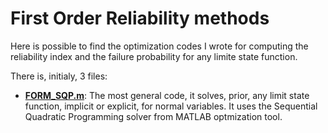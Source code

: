 # First Order Reliability methods

Here is possible to find the optimization codes I wrote for computing the reliability index and the failure probability for any limite state function. 

There is, initialy, 3 files: 
*  **[FORM_SQP.m](https://github.com/iagolemos1/First-Order-Reliability-methods/blob/master/FORM_SQP.m)**: The most general code, it solves, prior, any limit state function, implicit or explicit, for normal variables. It uses the Sequential Quadratic Programming solver from MATLAB optmization tool. 
